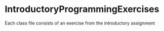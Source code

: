 # IntroductoryProgrammingExercises
Each class file consists of an exercise from the introductory assignment
